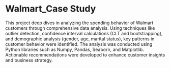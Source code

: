 # Walmart_Case Study
This project deep dives in analyzing the spending behavior of Walmart customers through comprehensive data analysis.
Using techniques like outlier detection, confidence interval calculations (CLT and bootstrapping), and demographic analysis (gender, age, marital status), key patterns in customer behavior were identified.
The analysis was conducted using Python libraries such as Numpy, Pandas, Seaborn, and Matplotlib. 
Actionable recommendations were developed to enhance customer insights and business strategy.
